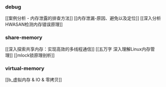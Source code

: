 ### debug

[[案例分析 - 内存泄露的排查方法]]
[[内存泄漏-原因、避免以及定位]]
[[深入分析HWASAN检测内存错误原理]]



### share-memory

[[深入探索共享内存：实现高效的多线程通信]]
[[五万字 深入理解Linux内存管理]]
[[mlock锁原理剖析]]

### virtual-memory

[[b_虚拟内存 & IO & 零拷贝]]
